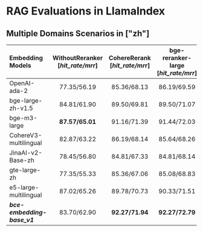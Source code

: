 <!--
 * @Description: 
 * @Author: shenlei
 * @Date: 2024-01-29 16:17:57
 * @LastEditTime: 2024-01-31 12:56:20
 * @LastEditors: shenlei
-->
# RAG Evaluations in LlamaIndex  

## Multiple Domains Scenarios in ["zh"] 
| Embedding Models | WithoutReranker <br> [*hit_rate/mrr*] | CohereRerank <br> [*hit_rate/mrr*] | bge-reranker-large <br> [*hit_rate/mrr*] | ***bce-reranker-base_v1*** <br> [*hit_rate/mrr*] | 
|:-------------------------------|:--------:|:--------:|:--------:|:--------:| 
| OpenAI-ada-2 | 77.35/56.19 | 85.36/68.13 | 86.19/69.59 | **88.67/75.26** |  
| bge-large-zh-v1.5 | 84.81/61.90 | 89.50/69.81 | 89.50/71.07 | **92.82/77.64** |  
| bge-m3-large | **87.57/65.01** | 91.16/71.39 | 91.44/72.03 | **94.75/79.46** |  
| CohereV3-multilingual | 82.87/63.22 | 86.19/68.14 | 85.64/68.26 | **88.40/74.42** |  
| JinaAI-v2-Base-zh | 78.45/56.80 | 84.81/67.33 | 84.81/68.14 | **88.12/75.09** |  
| gte-large-zh | 77.35/55.33 | 85.36/67.06 | 85.08/68.83 | **87.85/74.79** |  
| e5-large-multilingual | 87.02/65.26 | 89.78/70.73 | 90.33/71.51 | **92.82/78.69** |  
| ***bce-embedding-base_v1*** | 83.70/62.90 | **92.27/71.94** | **92.27/72.79** | ***95.03/79.57*** |  
